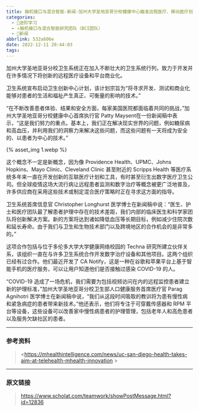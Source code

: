 ```yaml
---
title: 脑机接口与混合智能-新闻-加州大学圣地亚哥分校健康中心瞄准远程医疗、移动医疗创新
categories:
  - 🌙进阶学习
  - ⭐脑机接口与混合智能研究团队（BCI团队）
  - 💫新闻
abbrlink: 532a606e
date: 2022-12-11 20:44:03
tags:
---
```


加州大学圣地亚哥分校卫生系统正在加入不断壮大的卫生系统行列，致力于开发并在许多情况下将创新的远程医疗设备和平台商业化。

卫生系统宣布启动卫生创新中心计划，该计划宗旨为“将寻求开发、测试和商业化能够对患者的生活和福祉产生真正、可衡量的影响的技术。”

“在不断改善患者体验、结果和安全方面，每家美国医院都面临着共同的挑战，”加州大学圣地亚哥分校健康中心首席执行官 Patty Maysent在一份新闻稿中表示，“这是我们努力的重点。基本上，我们正在解决现实世界的问题，例如糖尿病和高血压，并利用我们的洞察力来解决这些问题，而这些问题有一天将成为安全的、以患者为中心的技术。”

{% asset_img 1.webp %}

<!--more-->

这个概念不一定是新概念，因为像 Providence Health、UPMC、Johns Hopkins、Mayo Clinic、Cleveland Clinic 甚至附近的 Scripps Health 等医疗系统多年来一直在开发创新的互联医疗计划和工具，有时甚至衍生出数字医疗卫生公司。但全球疫情这场大流行病让远程患者监测和数字治疗等概念被更广泛地普及，许多供应商在采用这些技术或制定混合医疗策略时正在寻求这方面的指导。

卫生系统首席信息官 Christopher Longhurst 医学博士在新闻稿中说：“医生、护士和医疗团队最了解患者护理中存在的技术差距，我们内部的临床医生和科学家团队将创新解决方案。新的方案将达到诸如降低血压等长期目标，例如减少住院次数和延长寿命。由于我们与卫生和生物技术部门以及跨境地区的合作机会的是非常多的。”

这项合作包括与位于多伦多大学大学健康网络校园的 Techna 研究所建立伙伴关系，该组织一直在与许多卫生系统合作开发数字治疗设备和其他项目。这两个组织已经有过合作。他们最近开发了 CA Notify，这是一种在谷歌和苹果平台上基于智能手机的医疗服务，可以让用户知道他们是否接触过感染 COVID-19 的人。

“COVID-19 造成了一场危机，我们需要为包括视频访问在内的远程监控患者建立新的护理标准，”加州大学圣地亚哥分校卫生部人口健康服务首席医疗官 Parag Agnihotri 医学博士在新闻稿中说，“我们从这段时间吸取的教训将为患有慢性病和紧急病症的患者带来新技术。”他还表示，他们将专注于可穿戴传感器和 RPM 平台等设备，这些设备可以改善家中慢性病患者的护理管理，包括老年人和高危患者以及服务欠缺社区的患者。

***

### 参考资料

> <https://mhealthintelligence.com/news/uc-san-diego-health-takes-aim-at-telehealth-mhealth-innovation >

***

### 原文链接

> <https://www.scholat.com/teamwork/showPostMessage.html?id=12836>
